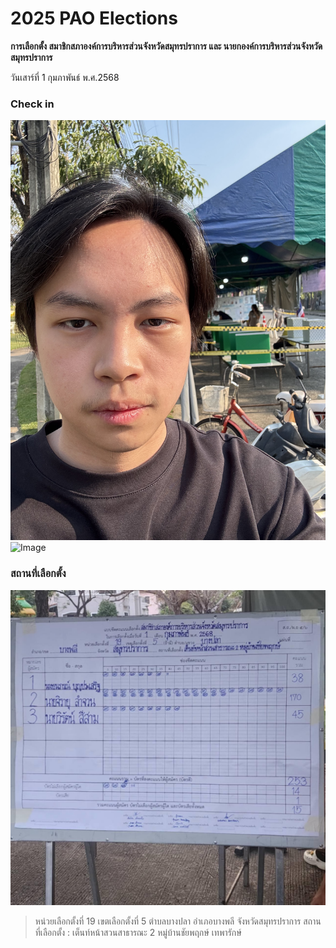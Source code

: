 # 2025 PAO Elections

**การเลือกตั้ง สมาชิกสภาองค์การบริหารส่วนจังหวัดสมุทรปราการ และ นายกองค์การบริหารส่วนจังหวัดสมุทรปราการ**

วันเสาร์ที่ 1 กุมภาพันธ์ พ.ศ.2568

### **Check in**
![Image](pic/IMG_4922.jpeg)
![Image](pic/IMG_4924.jpeg)


### **สถานที่เลือกตั้ง**
![Image](pic/IMG_4927.jpeg)
> หน่วยเลือกตั้งที่ 19 เขตเลือกตั้งที่ 5 ตำบลบางปลา อำเภอบางพลี จังหวัดสมุทรปราการ สถานที่เลือกตั้ง : เต็นท์หน้าสวนสาธารณะ 2 หมู่บ้านชัยพฤกษ์ เทพารักษ์
